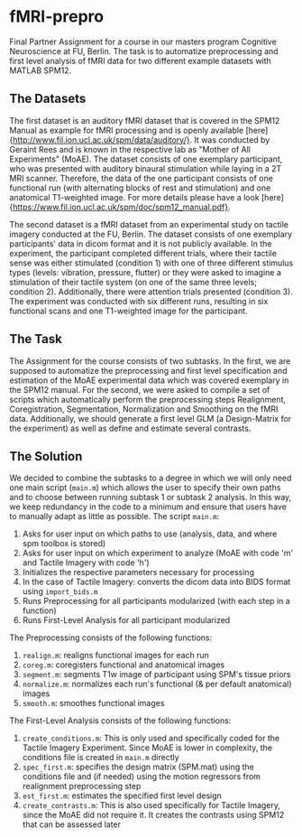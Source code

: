 # fMRI-prepro
Final Partner Assignment for a course in our masters program Cognitive Neuroscience at FU, Berlin. 
The task is to automatize preprocessing and first level analysis of fMRI data for two different example datasets with MATLAB SPM12. 

## The Datasets
The first dataset is an auditory fMRI dataset that is covered in the SPM12 Manual as example for fMRI processing and is openly available [here]{http://www.fil.ion.ucl.ac.uk/spm/data/auditory/}.
It was conducted by Geraint Rees and is known in the respective lab as "Mother of All Experiments" (MoAE). The dataset consists of one exemplary participant, who was presented with auditory binaural stimulation while laying in a 2T MRI scanner. Therefore, the data of the one participant consists of one functional run (with alternating blocks of rest and stimulation) and one anatomical T1-weighted image. For more details please have a look [here]{https://www.fil.ion.ucl.ac.uk/spm/doc/spm12_manual.pdf}.

The second dataset is a fMRI dataset from an experimental study on tactile imagery conducted at the FU, Berlin. The dataset consists of one exemplary participants' data in dicom format and it is not publicly available. 
In the experiment, the participant completed different trials, where their tactile sense was either stimulated (condition 1) with one of three different stimulus types (levels: vibration, pressure, flutter) or they were asked to imagine a stimulation of their tactile system (on one of the same three levels; condition 2). Additionally, there were attention trials presented (condition 3). The experiment was conducted with six different runs, resulting in six functional scans and one T1-weighted image for the participant.  

## The Task
The Assignment for the course consists of two subtasks.
In the first, we are supposed to automatize the preprocessing and first level specification and estimation of the MoAE experimental data which was covered exemplary in the SPM12 manual. 
For the second, we were asked to compile a set of scripts which automatically perform the preprocessing steps Realignment, Coregistration, Segmentation, Normalization and Smoothing on the fMRI data. Additionally, we should generate a first level GLM (a Design-Matrix for the experiment) as well as define and estimate several contrasts. 

## The Solution
We decided to combine the subtasks to a degree in which we will only need one main script (```main.m```) which allows the user to specify their own paths and to choose between running subtask 1 or subtask 2 analysis. In this way, we keep redundancy in the code to a minimum and ensure that users have to manually adapt as little as possible.
The script ```main.m```:

1. Asks for user input on which paths to use (analysis, data, and where spm toolbox is stored)
2. Asks for user input on which experiment to analyze (MoAE with code 'm' and Tactile Imagery with code 'h')
3. Initializes the respective parameters necessary for processing
4. In the case of Tactile Imagery: converts the dicom data into BIDS format using ```import_bids.m```
5. Runs Preprocessing for all participants modularized (with each step in a function)
6. Runs First-Level Analysis for all participant modularized

The Preprocessing consists of the following functions:

1. ```realign.m```: realigns functional images for each run
2. ```coreg.m```: coregisters functional and anatomical images
3. ```segment.m```: segments T1w image of participant using SPM's tissue priors
4. ```normalize.m```: normalizes each run's functional (& per default anatomical) images
5. ```smooth.m```:  smoothes functional images

The First-Level Analysis consists of the following functions:

1. ```create_conditions.m```: This is only used and specifically coded for the Tactile Imagery Experiment. Since MoAE is lower in complexity, the conditions file is created in ```main.m``` directly 
2. ```spec_first.m```: specifies the design matrix (SPM.mat) using the conditions file and (if needed) using the motion regressors from realignment preprocessing step
3. ```est_first.m```: estimates the specified first level design
4. ```create_contrasts.m```: This is also used specifically for Tactile Imagery, since the MoAE did not require it. It creates the contrasts using SPM12 that can be assessed later

